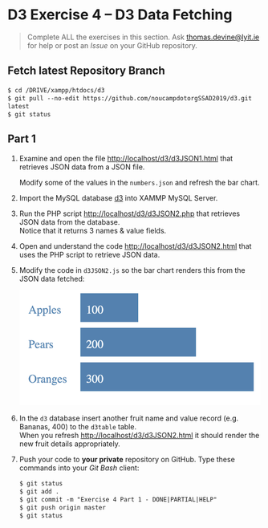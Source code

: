 # D3 Exercise 4 – D3 Data Fetching
		
> Complete ALL the exercises in this section. Ask thomas.devine@lyit.ie for help or post an *Issue* on your GitHub repository.

## Fetch latest Repository Branch

```
$ cd /DRIVE/xampp/htdocs/d3
$ git pull --no-edit https://github.com/noucampdotorgSSAD2019/d3.git latest
$ git status

```


## Part 1

1.	Examine and open the file [http://localhost/d3/d3JSON1.html](http://localhost/d3/d3JSON1.html) that retrieves JSON data from a JSON file.

    Modify some of the values in the ``numbers.json`` and refresh the bar chart.

1.	Import the MySQL database [d3](http://localhost/d3/d3.sql) into XAMMP MySQL Server.  

1.  Run the PHP script [http://localhost/d3/d3JSON2.php](http://localhost/d3/d3JSON2.php) that retrieves JSON data from the database.  
    Notice that it returns 3 names & value fields.

1.  Open and understand the code [http://localhost/d3/d3JSON2.html](http://localhost/d3/d3JSON2.html) that uses the PHP script to retrieve JSON data.

1.  Modify the code in ``d3JSON2.js`` so the bar chart renders this from the JSON data fetched:

    ![img](../images/barChart4.png)

1.  In the ``d3`` database insert another fruit name and value record (e.g. Bananas, 400) to the ``d3table`` table.  
    When you refresh [http://localhost/d3/d3JSON2.html](http://localhost/d3/d3JSON2.html) it should render the new fruit details appropriately.

1.	Push your code to **your private** repository on GitHub.  Type these commands into your *Git Bash* client:

    ```
    $ git status
    $ git add .
    $ git commit -m "Exercise 4 Part 1 - DONE|PARTIAL|HELP"
    $ git push origin master
    $ git status

    ```

